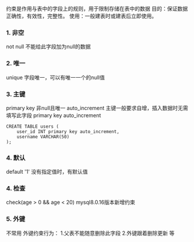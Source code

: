 约束是作用与表中的字段上的规则，用于限制存储在表中的数据
目的：保证数据正确性，有效性，完整性。
使用：一般建表时或建表后立即使用。

### **1. 非空**
not null 不能给此字段加为null的数据

### **2. 唯一**
unique 字段唯一，可以有唯一一个的null值

### **3. 主键**
primary key 非null且唯一
auto_increment 主键一般要求自增，插入数据时无需填写此字段
primary key auto_increment
```
CREATE TABLE users (
    user_id INT primary key auto_increment,
    username VARCHAR(50)
);
```

### **4. 默认**
default '1'  没有指定值时，有默认值

### **4. 检查**
check(age > 0 && age < 20)   mysql8.0.16版本新增约束

### **5. 外键**
不常用
外键约束行为：
1.父表不能随意删除此字段
2.外键跟着删除更新
等